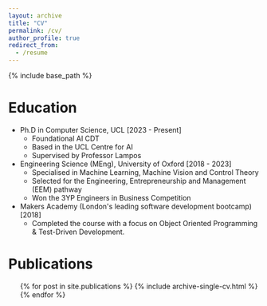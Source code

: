 ```yaml
---
layout: archive
title: "CV"
permalink: /cv/
author_profile: true
redirect_from:
  - /resume
---
```


{% include base_path %}

Education
======
* Ph.D in Computer Science, UCL [2023 - Present]
  * Foundational AI CDT
  * Based in the UCL Centre for AI
  * Supervised by Professor Lampos
* Engineering Science (MEng), University of Oxford [2018 - 2023]
  * Specialised in Machine Learning, Machine Vision and Control Theory
  * Selected for the Engineering, Entrepreneurship and Management (EEM) pathway
  * Won the 3YP Engineers in Business Competition
* Makers Academy (London's leading software development bootcamp) [2018]
  * Completed the course with a focus on Object Oriented Programming & Test-Driven Development.

Publications
======
  <ul>{% for post in site.publications %}
    {% include archive-single-cv.html %}
  {% endfor %}</ul>
  
